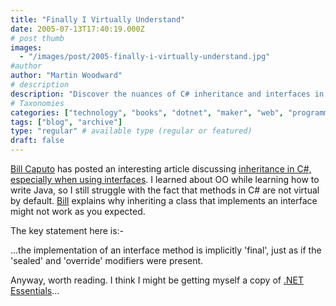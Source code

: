```yaml
---
title: "Finally I Virtually Understand"
date: 2005-07-13T17:40:19.000Z
# post thumb
images:
  - "/images/post/2005-finally-i-virtually-understand.jpg"
#author
author: "Martin Woodward"
# description
description: "Discover the nuances of C# inheritance and interfaces in Bill Caputo’s insightful article on why interface methods are implicitly 'final'."
# Taxonomies
categories: ["technology", "books", "dotnet", "maker", "web", "programming"]
tags: ["blog", "archive"]
type: "regular" # available type (regular or featured)
draft: false
---
```

[Bill Caputo](http://www.williamcaputo.com/) has posted an interesting article discussing [inheritance in C#, especially when using interfaces](http://www.williamcaputo.com/archives/000138.html).  I learned about OO while learning how to write Java, so I still struggle with the fact that methods in C# are not virtual by default.  [Bill](http://www.williamcaputo.com/) explains why inheriting a class that implements an interface might not work as you expected.

The key statement here is:-

...the implementation of an interface method is implicitly 'final', just as if the 'sealed' and 'override' modifiers were present.

Anyway, worth reading.  I think I might be getting myself a copy of [.NET Essentials](http://www.amazon.co.uk/exec/obidos/ASIN/0201734117/woodwardwebcom)...